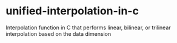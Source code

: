# unified-interpolation-in-c
Interpolation function in C that performs linear, bilinear, or trilinear interpolation based on the data dimension
